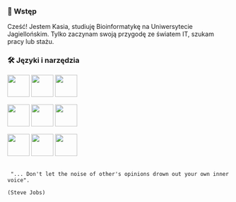 <h3> 👋 Wstęp </h3>

Cześć! Jestem Kasia, studiuję Bioinformatykę na Uniwersytecie Jagiellońskim. Tylko zaczynam swoją przygodę ze światem IT, szukam pracy lub stażu.

<h3> 🛠️ Języki i narzędzia </h3>

<img width="50px" src="https://user-images.githubusercontent.com/80549277/198856554-84ae42f8-95be-4c7f-81ed-0d0d95ddac2f.png" /> <img width="50px" src="https://user-images.githubusercontent.com/80549277/198856583-039fbfa5-55aa-4f16-9ec4-ce1028d6f3e3.png" /> 
<img width="50px" src="https://user-images.githubusercontent.com/80549277/198856596-8528e265-b9f9-409d-a939-be72057acba9.png" />
<br>

<img width="50px" src="https://user-images.githubusercontent.com/80549277/198856697-55d4f8c2-3130-4de7-b741-87847c74a8eb.png" /> <img width="50px" src="https://user-images.githubusercontent.com/80549277/198856718-b40a625d-d603-4ad1-b312-9e1fbfd66f11.png" /> 
<img width="50px" src="https://user-images.githubusercontent.com/80549277/198856725-e3a94ca7-1a1c-4467-b3ec-510dadfc680c.png" />
<br>

<img width="50px" src="https://user-images.githubusercontent.com/80549277/198856750-89b4a522-3049-4afa-855c-96f805106fd6.png" /> <img width="50px" src="https://user-images.githubusercontent.com/80549277/198856764-212ec8dc-c9b1-4e95-b8fd-a1da09e5fe65.png" /> 
<img width="50px" src="https://user-images.githubusercontent.com/80549277/198856773-6b635e2b-63fa-47ae-8e3f-5e51e9c2ea58.jpg" />
<br><br>

<pre><code> "... Don't let the noise of other's opinions drown out your own inner voice".
                                                                 (Steve Jobs)
</code></pre> 

